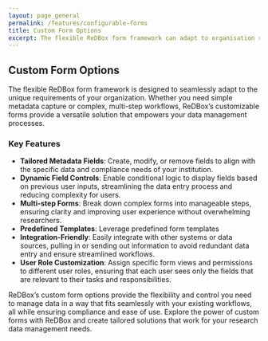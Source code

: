 ```yaml
---
layout: page_general
permalink: /features/configurable-forms
title: Custom Form Options
excerpt: The flexible ReDBox form framework can adapt to organisation requirements.
---
```


## Custom Form Options

The flexible ReDBox form framework is designed to seamlessly adapt to the unique requirements of your organization.
Whether you need simple metadata capture or complex, multi-step workflows, ReDBox’s customizable forms provide a 
versatile solution that empowers your data management processes.

### Key Features

- **Tailored Metadata Fields**: Create, modify, or remove fields to align with the specific data and 
  compliance needs of your institution.
- **Dynamic Field Controls**: Enable conditional logic to display fields based on previous user inputs, 
  streamlining the data entry process and reducing complexity for users.
- **Multi-step Forms**: Break down complex forms into manageable steps, ensuring clarity and 
  improving user experience without overwhelming researchers.
- **Predefined Templates**: Leverage predefined form templates 
- **Integration-Friendly**: Easily integrate with other systems or data sources, pulling in or sending out 
  information to avoid redundant data entry and ensure streamlined workflows.
- **User Role Customization**: Assign specific form views and permissions to different user roles, 
  ensuring that each user sees only the fields that are relevant to their tasks and responsibilities.

ReDBox’s custom form options provide the flexibility and control you need to manage data in a way that 
fits seamlessly with your existing workflows, all while ensuring compliance and ease of use.
Explore the power of custom forms with ReDBox and create tailored solutions that work for your 
research data management needs.
